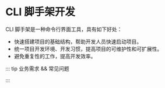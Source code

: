 # CLI 脚手架开发

CLI 脚手架是一种命令行界面工具，具有如下好处：

- 快速搭建项目的基础结构，帮助开发人员快速启动项目。
- 统一项目开发环境、开发习惯，提高项目的可维护性和可扩展性。
- 避免重复性的工作，提高开发效率。

::: tip 业务需求 && 常见问题

:::

<!-- ::: danger 应用场景

::: -->